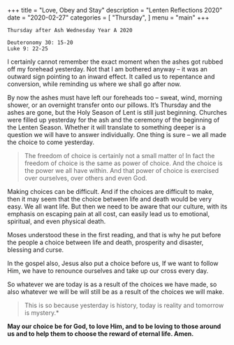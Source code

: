 +++
title = "Love, Obey and Stay"
description = "Lenten Reflections 2020"
date = "2020-02-27"
categories = [
    "Thursday",
]
menu = "main"
+++

```
Thursday after Ash Wednesday Year A 2020

Deuteronomy 30: 15-20
Luke 9: 22-25

```

I certainly cannot remember the exact moment when the ashes got rubbed off my forehead yesterday. Not that I am bothered anyway – it was an outward sign pointing to an inward effect. It called us to repentance and conversion, while reminding us where we shall go after now.

By now the ashes must have left our foreheads too – sweat, wind, morning shower, or an overnight transfer onto our pillows. It’s Thursday and the ashes are gone, but the Holy Season of Lent is still just beginning. Churches were filled up yesterday for the ash and the ceremony of the beginning of the Lenten Season. Whether it will translate to something deeper is a question we will have to answer individually. One thing is sure – we all made the choice to come yesterday.

> The freedom of choice is certainly not a small matter o! In fact the freedom of choice is the same as power of choice. And the choice is the power we all have within. And that power of choice is exercised over ourselves, over others and even God.

Making choices can be difficult. And if the choices are difficult to make, then it may seem that the choice between life and death would be very easy. We all want life. But then we need to be aware that our culture, with its emphasis on escaping pain at all cost, can easily lead us to emotional, spiritual, and even physical death.

Moses understood these in the first reading, and that is why he put before the people a choice between life and death, prosperity and disaster, blessing and curse.

In the gospel also, Jesus also put a choice before us, If we want to follow Him, we  have to renounce ourselves and take up our cross every day.

So whatever we are today is as a result of the choices we have made, so also whatever we will be will still be as a result of the choices we will make.

> This is so because yesterday is history, today is reality and tomorrow is mystery.*

**May our choice be for God, to love Him, and to be loving to those around us and to help them to choose the reward of eternal life. Amen.**
